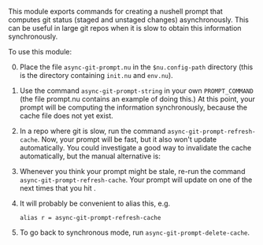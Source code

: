 This module exports commands for creating a nushell prompt that computes git status (staged and
unstaged changes) asynchronously. This can be useful in large git repos when it is slow to obtain
this information synchronously.

To use this module:

0. Place the file `async-git-prompt.nu` in the `$nu.config-path` directory (this is the directory
   containing `init.nu` and `env.nu`).

1. Use the command `async-git-prompt-string` in your own `PROMPT_COMMAND` (the file prompt.nu
   contains an example of doing this.)
   At this point, your prompt will be computing the information synchronously, because the cache
   file does not yet exist.

2. In a repo where git is slow, run the command `async-git-prompt-refresh-cache`.
   Now, your prompt will be fast, but it also won't update automatically. You could investigate a good
   way to invalidate the cache automatically, but the manual alternative is:

3. Whenever you think your prompt might be stale, re-run the command `async-git-prompt-refresh-cache`.
   Your prompt will update on one of the next times that you hit <enter>.

4. It will probably be convenient to alias this, e.g.

   ```nu
   alias r = async-git-prompt-refresh-cache
   ```

5. To go back to synchronous mode, run `async-git-prompt-delete-cache`.

